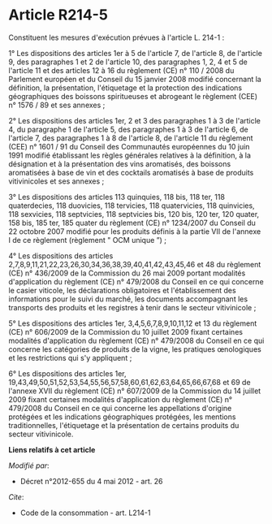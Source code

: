 # Article R214-5

Constituent les mesures d'exécution prévues à l'article L. 214-1 : 

1° Les dispositions des articles 1er à 5 de l'article 7, de l'article 8, de l'article 9, des paragraphes 1 et 2 de l'article
10, des paragraphes 1, 2, 4 et 5 de l'article 11 et des articles 12 à 16 du règlement (CE) n° 110 / 2008 du Parlement
européen et du Conseil du 15 janvier 2008 modifié concernant la définition, la présentation, l'étiquetage et la protection
des indications géographiques des boissons spiritueuses et abrogeant le règlement (CEE) n° 1576 / 89 et ses annexes ;

2° Les dispositions des articles 1er, 2 et 3 des paragraphes 1 à 3 de l'article 4, du paragraphe 1 de l'article 5, des
paragraphes 1 à 3 de l'article 6, de l'article 7, des paragraphes 1 à 8 de l'article 8, de l'article 11 du règlement (CEE) n°
1601 / 91 du Conseil des Communautés européennes du 10 juin 1991 modifié établissant les règles générales relatives à la
définition, à la désignation et à la présentation des vins aromatisés, des boissons aromatisées à base de vin et des
cocktails aromatisés à base de produits vitivinicoles et ses annexes ;

3°  Les dispositions des articles 113 quinquies, 118 bis, 118 ter, 118  quaterdecies, 118 duovicies, 118 tervicies, 118
quatervicies, 118  quinvicies, 118 sexvicies, 118 septvicies, 118 septvicies bis, 120 bis,  120 ter, 120 quater, 158 bis, 185
ter, 185 quater du règlement (CE) n° 1234/2007 du Conseil du 22 octobre 2007 modifié pour les produits définis à la partie
VII de l'annexe I de ce règlement (règlement " OCM unique ”) ; 

4° Les dispositions des articles 2,7,8,9,11,21,22,23,26,30,34,36,38,39,40,41,42,43,45,46 et 48 du règlement (CE) n° 436/2009
de la Commission du 26 mai 2009 portant modalités d'application du règlement (CE) n° 479/2008 du  Conseil en ce qui concerne
le casier viticole, les déclarations  obligatoires et l'établissement des informations pour le suivi du  marché, les
documents accompagnant les transports des produits et les  registres à tenir dans le secteur vitivinicole ; 

5° Les dispositions des articles 1er, 3,4,5,6,7,8,9,10,11,12 et 13 du règlement (CE) n° 606/2009 de la Commission du 10
juillet 2009 fixant certaines modalités d'application du règlement (CE) n° 479/2008 du  Conseil en ce qui concerne les
catégories de produits de la vigne, les  pratiques œnologiques et les restrictions qui s'y appliquent ; 

6° Les dispositions des articles 1er, 19,43,49,50,51,52,53,54,55,56,57,58,60,61,62,63,64,65,66,67,68 et 69 de l'annexe XVII
du règlement (CE) n° 607/2009 de la Commission du 14 juillet 2009 fixant certaines modalités d'application du règlement (CE)
n° 479/2008 du  Conseil en ce qui concerne les appellations d'origine protégées et les  indications géographiques protégées,
les mentions traditionnelles,  l'étiquetage et la présentation de certains produits du secteur  vitivinicole.

**Liens relatifs à cet article**

_Modifié par_:

  - Décret n°2012-655 du 4 mai 2012 - art. 26

_Cite_:

  - Code de la consommation - art. L214-1
